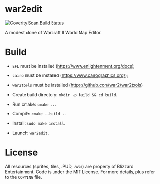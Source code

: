 war2edit
========

<a href="https://scan.coverity.com/projects/jeanguyomarch-war2edit">
    <img alt="Coverity Scan Build Status"
         src="https://scan.coverity.com/projects/6936/badge.svg"/>
</a>

A modest clone of Warcraft II World Map Editor.


Build
=====

- `EFL` must be installed (https://www.enlightenment.org/docs);
- `cairo` must be installed (https://www.cairographics.org/);
- `war2tools` must be installed (https://github.com/war2/war2tools)

- Create build directory: `mkdir -p build && cd build`.
- Run cmake: `cmake ..`.
- Compile: `cmake --build .`.
- Install: `sudo make install`.
- Launch: `war2edit`.


License
=======

All resources (sprites, tiles, .PUD, .war) are property of Blizzard Entertainment.
Code is under the MIT License. For more details, plus refer to the `COPYING` file.
